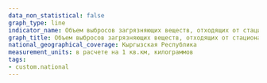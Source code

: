 ```yaml
---
data_non_statistical: false
graph_type: line
indicator_name: Объем выбросов загрязняющих веществ, отходящих от стационарных источников на 1 кв. км
graph_title: Объем выбросов загрязняющих веществ, отходящих от стационарных источников на 1 кв. км
national_geographical_coverage: Кыргызская Республика
measurement_units: в расчете на 1 кв.км, килограммов
tags:
- custom.national
---
```


